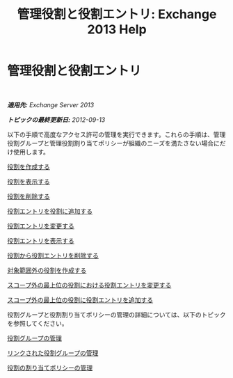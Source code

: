 ﻿---
title: '管理役割と役割エントリ: Exchange 2013 Help'
TOCTitle: 管理役割と役割エントリ
ms:assetid: 243be502-b3d7-4bb3-8f9b-063ab7a85c02
ms:mtpsurl: https://technet.microsoft.com/ja-jp/library/Dd638097(v=EXCHG.150)
ms:contentKeyID: 49895299
ms.date: 04/24/2018
mtps_version: v=EXCHG.150
ms.translationtype: HT
---

# 管理役割と役割エントリ

 

_**適用先:** Exchange Server 2013_

_**トピックの最終更新日:** 2012-09-13_

以下の手順で高度なアクセス許可の管理を実行できます。これらの手順は、管理役割グループと管理役割割り当てポリシーが組織のニーズを満たさない場合にだけ使用します。

[役割を作成する](create-a-role-exchange-2013-help.md)

[役割を表示する](view-a-role-exchange-2013-help.md)

[役割を削除する](remove-a-role-exchange-2013-help.md)

[役割エントリを役割に追加する](add-a-role-entry-to-a-role-exchange-2013-help.md)

[役割エントリを変更する](change-a-role-entry-exchange-2013-help.md)

[役割エントリを表示する](view-role-entries-exchange-2013-help.md)

[役割から役割エントリを削除する](remove-a-role-entry-from-a-role-exchange-2013-help.md)

[対象範囲外の役割を作成する](create-an-unscoped-role-exchange-2013-help.md)

[スコープ外の最上位の役割における役割エントリを変更する](change-a-role-entry-on-an-unscoped-top-level-role-exchange-2013-help.md)

[スコープ外の最上位の役割に役割エントリを追加する](add-a-role-entry-to-an-unscoped-top-level-role-exchange-2013-help.md)

役割グループと役割割り当てポリシーの管理の詳細については、以下のトピックを参照してください。

[役割グループの管理](manage-role-groups-exchange-2013-help.md)

[リンクされた役割グループの管理](manage-linked-role-groups-exchange-2013-help.md)

[役割の割り当てポリシーの管理](manage-role-assignment-policies-exchange-2013-help.md)


